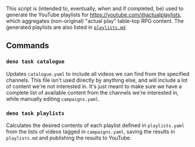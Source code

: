 This script is (intended to, eventually, when and if completed, be) used to
generate the YouTube playlists for https://youtube.com/@actualplaylists, which
aggregates (non-original) "actual play" table-top RPG content. The generated
playlists are also listed in [`playlists.md`](./playlists.md).

## Commands

### `deno task catalogue`

Updates `catalogue.yaml` to include all videos we can find from the specified
channels. This file isn't used directly by anything else, and will include a lot
of content we're not interested in. It's just meant to make sure we have a
complete list of available content from the channels we're interested in, while
manually editing `campaigns.yaml`.

### `deno task playlists`

Calculates the desired contents of each playlist defined in `playlists.yaml`
from the lists of videos tagged in `campaigns.yaml`, saving the results in
`playlists.md` and publishing the results to YouTube.
